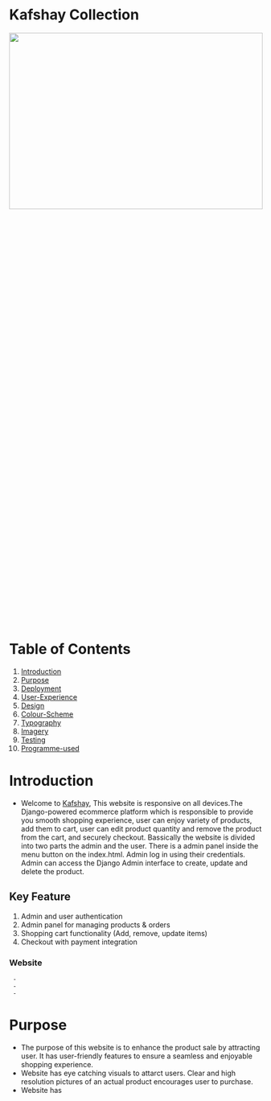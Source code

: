 # **Kafshay Collection**
<img src="" width="100%" height="30%" >

# Table of Contents
1. [Introduction](#introduction)
2. [Purpose](#purpose)
3. [Deployment](#deployment)
4. [User-Experience](#user-experience)
5. [Design](#design)
6. [Colour-Scheme](#colour-scheme)
7. [Typography](#typography)
8. [Imagery](#imagery)
9. [Testing](#testing)
10. [Programme-used](#programme-used)




# Introduction
- Welcome to [Kafshay](https://kafshay-d69b561b1669.herokuapp.com/),  This website is responsive on all devices.The Django-powered ecommerce platform which is responsible to provide you smooth shopping experience, user can enjoy variety of products, add them to cart, user can edit product quantity and remove the product from the cart, and securely checkout. Bassically the website is divided into two parts the admin and the user. There is a admin panel inside the menu button on the index.html. Admin log in using their credentials. Admin can access the Django Admin interface to create, update and delete the product. 

## Key Feature
  1. Admin and user authentication  
  2. Admin panel for managing products & orders
  3. Shopping cart functionality (Add, remove, update items)
  4. Checkout with payment integration

  ### Website 
     -   
     - 
     - 

# Purpose
- The purpose of this website is to enhance the product sale by attracting user. It has user-friendly features to ensure a seamless and enjoyable shopping experience.
- Website has eye catching visuals to attarct users. Clear and high resolution pictures of an actual product encourages user to purchase. 
- Website has 


